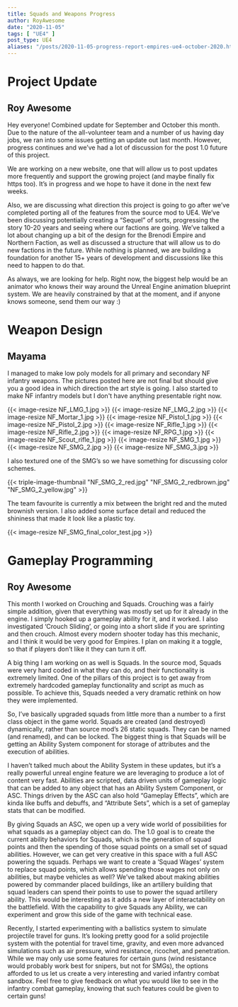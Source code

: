 ```yaml
---
title: Squads and Weapons Progress
author: RoyAwesome
date: "2020-11-05"
tags: [ "UE4" ]
post_type: UE4
aliases: "/posts/2020-11-05-progress-report-empires-ue4-october-2020.html"
---
```



# Project Update
## Roy Awesome

Hey everyone! Combined update for September and October this month.  Due to the nature of the all-volunteer team and a number of us having day jobs, we ran into some issues getting an update out last month.  However, progress continues and we’ve had a lot of discussion for the post 1.0 future of this project.  

We are working on a new website, one that will allow us to post updates more frequently and support the growing project (and maybe finally fix https too).  It’s in progress and we hope to have it done in the next few weeks.  

Also, we are discussing what direction this project is going to go after we’ve completed porting all of the features from the source mod to UE4.  We’ve been discussing potentially creating a “Sequel” of sorts, progressing the story 10-20 years and seeing where our factions are going.  We’ve talked a lot about changing up a bit of the design for the Brenodi Empire and Northern Faction, as well as discussed a structure that will allow us to do new factions in the future.  While nothing is planned, we are building a foundation for another 15+ years of development and discussions like this need to happen to do that.  

As always, we are looking for help.  Right now, the biggest help would be an animator who knows their way around the Unreal Engine animation blueprint system.  We are heavily constrained by that at the moment, and if anyone knows someone, send them our way :)


# Weapon Design
## Mayama

I managed to make low poly models for all primary and secondary NF infantry weapons. The pictures posted here are not final but should give you a good idea in which direction the art style is going. I also started to make NF infantry models but I don't have anything presentable right now.

{{< image-resize NF_LMG_1.jpg >}}
{{< image-resize NF_LMG_2.jpg >}}
{{< image-resize NF_Mortar_1.jpg >}}
{{< image-resize NF_Pistol_1.jpg >}}
{{< image-resize NF_Pistol_2.jpg >}}
{{< image-resize NF_Rifle_1.jpg >}}
{{< image-resize NF_Rifle_2.jpg >}}
{{< image-resize NF_RPG_1.jpg >}}
{{< image-resize NF_Scout_rifle_1.jpg >}}
{{< image-resize NF_SMG_1.jpg >}}
{{< image-resize NF_SMG_2.jpg >}}
{{< image-resize NF_SMG_3.jpg >}}

  
I also textured one of the SMG’s so we have something for discussing color schemes.

{{< triple-image-thumbnail "NF_SMG_2_red.jpg" "NF_SMG_2_redbrown.jpg" "NF_SMG_2_yellow.jpg" >}}

The team favourite is currently a mix between the bright red and the muted brownish version. I also added some surface detail and reduced the shininess that made it look like a plastic toy.

{{< image-resize NF_SMG_final_color_test.jpg >}}


# Gameplay Programming
## Roy Awesome

This month I worked on Crouching and Squads.  Crouching was a fairly simple addition, given that everything was mostly set up for it already in the engine.  I simply hooked up a gameplay ability for it, and it worked.  I also investigated ‘Crouch Sliding’, or going into a short slide if you are sprinting and then crouch.  Almost every modern shooter today has this mechanic, and I think it would be very good for Empires.  I plan on making it a toggle, so that if players don’t like it they can turn it off.  

A big thing I am working on as well is Squads.  In the source mod, Squads were very hard coded in what they can do, and their functionality is extremely limited.  One of the pillars of this project is to get away from extremely hardcoded gameplay functionality and script as much as possible.  To achieve this, Squads needed a very dramatic rethink on how they were implemented.

So, I’ve basically upgraded squads from little more than a number to a first class object in the game world.  Squads are created (and destroyed) dynamically, rather than source mod’s 26 static squads.  They can be named (and renamed), and can be locked.  The biggest thing is that Squads will be getting an Ability System component for storage of attributes and the execution of abilities.  

I haven’t talked much about the Ability System in these updates, but it’s a really powerful unreal engine feature we are leveraging to produce a lot of content very fast.  Abilities are scripted, data driven units of gameplay logic that can be added to any object that has an Ability System Component, or ASC.  Things driven by the ASC can also hold “Gameplay Effects”, which are kinda like buffs and debuffs, and “Attribute Sets”, which is a set of gameplay stats that can be modified.  

By giving Squads an ASC, we open up a very wide world of possibilities for what squads as a gameplay object can do.  The 1.0 goal is to create the current ability behaviors for Squads, which is the generation of squad points and then the spending of those squad points on a small set of squad abilities.  However, we can get very creative in this space with a full ASC powering the squads.  Perhaps we want to create a ‘Squad Wages’ system to replace squad points, which allows spending those wages not only on abilities, but maybe vehicles as well?  We’ve talked about making abilities powered by commander placed buildings, like an artillery building that squad leaders can spend their points to use to power the squad artillery ability.  This would be interesting as it adds a new layer of interactability on the battlefield.  With the capability to give Squads any Ability, we can experiment and grow this side of the game with technical ease.  

Recently, I started experimenting with a ballistics system to simulate projectile travel for guns.  It’s looking pretty good for a solid projectile system with the potential for travel time, gravity, and even more advanced simulations such as air pressure, wind resistance, ricochet, and penetration.  While we may only use some features for certain guns (wind resistance would probably work best for snipers, but not for SMGs), the options afforded to us let us create a very interesting and varied infantry combat sandbox.  Feel free to give feedback on what you would like to see in the infantry combat gameplay, knowing that such features could be given to certain guns!